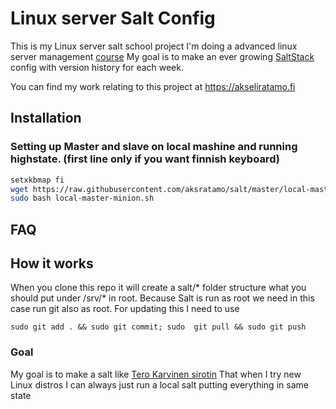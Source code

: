 # Linux server Salt Config
This is my Linux server salt school project
I'm doing a advanced linux server management [course](http://terokarvinen.com/2018/aikataulu-%e2%80%93-palvelinten-hallinta-ict4tn022-3004-ti-ja-3002-to-%e2%80%93-loppukevat-2018-5p)
My goal is to make an ever growing [SaltStack](https://www.saltstack.com/) config with version history for each week. 

You can find my work relating to this project at 
<https://akseliratamo.fi>

## Installation
### Setting up Master and slave on local mashine and running highstate. (first line only if you want finnish keyboard)
```bash
setxkbmap fi
wget https://raw.githubusercontent.com/aksratamo/salt/master/local-master-minion.sh
sudo bash local-master-minion.sh
```

## FAQ
## How it works
When you clone this repo it will create a salt/* folder structure what you should put under /srv/* in root. Because Salt is run as root we need in this case run git also as root.
For updating this I need to use 
```
sudo git add . && sudo git commit; sudo  git pull && sudo git push
```

### Goal
My goal is to make a salt like [Tero Karvinen sirotin](https://github.com/terokarvinen/sirotin)
That when I try new Linux distros I can always just run a local salt putting everything in same state 
